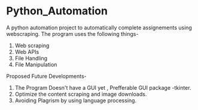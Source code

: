 # Python_Automation

A python automation project to automatically complete assignements using webscraping. 
The program uses the following things-
1. Web scraping
2. Web APIs
3. File Handling
4. File Manipulation

Proposed Future Developments-
1) The Program Doesn't have a GUI yet , Prefferable GUI package -tkinter.
2) Optimize the content scraping and image downloads.
3) Avoiding Plagrism by using language processing.

